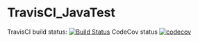 # TravisCI_JavaTest
TravisCI build status: [![Build Status](https://travis-ci.org/pirosl/TravisCI_JavaTest.svg?branch=master)](https://travis-ci.org/pirosl/TravisCI_JavaTest)
CodeCov status [![codecov](https://codecov.io/gh/pirosl/TravisCI_JavaTest/branch/master/graph/badge.svg)](https://codecov.io/gh/pirosl/TravisCI_JavaTest)


